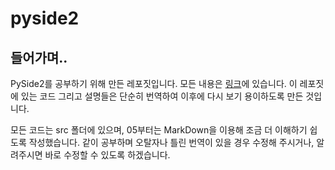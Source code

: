 # pyside2

## 들어가며..
PySide2를 공부하기 위해 만든 레포짓입니다. 모든 내용은 [링크](https://doc.qt.io/qtforpython/tutorials)에 있습니다. 이 레포짓에 있는 코드 그리고 설명들은 단순히 번역하여 이후에 다시 보기 용이하도록 만든 것입니다.

모든 코드는 src 폴더에 있으며, 05부터는 MarkDown을 이용해 조금 더 이해하기 쉽도록 작성했습니다. 같이 공부하며 오탈자나 틀린 번역이 있을 경우 수정해 주시거나, 알려주시면 바로 수정할 수 있도록 하겠습니다.